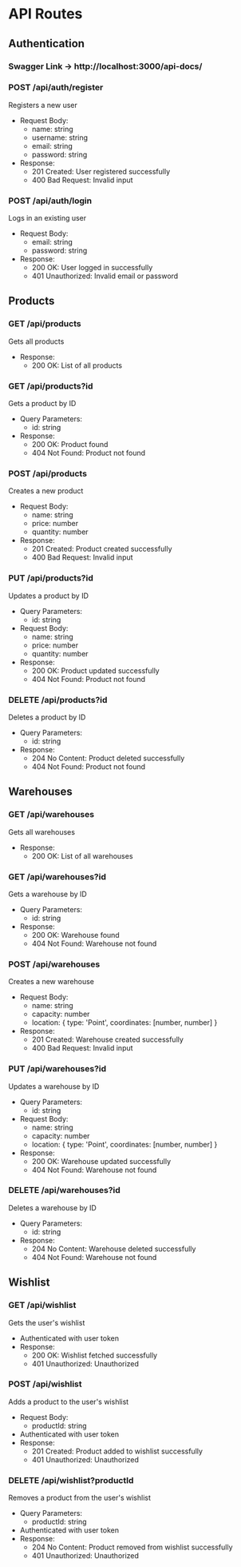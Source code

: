 # API Routes

## Authentication

### Swagger Link -> http://localhost:3000/api-docs/

### POST /api/auth/register

Registers a new user

* Request Body:
	+ name: string
	+ username: string
	+ email: string
	+ password: string
* Response:
	+ 201 Created: User registered successfully
	+ 400 Bad Request: Invalid input

### POST /api/auth/login

Logs in an existing user

* Request Body:
	+ email: string
	+ password: string
* Response:
	+ 200 OK: User logged in successfully
	+ 401 Unauthorized: Invalid email or password

## Products

### GET /api/products

Gets all products

* Response:
	+ 200 OK: List of all products

### GET /api/products?id

Gets a product by ID

* Query Parameters:
	+ id: string
* Response:
	+ 200 OK: Product found
	+ 404 Not Found: Product not found

### POST /api/products

Creates a new product

* Request Body:
	+ name: string
	+ price: number
	+ quantity: number
* Response:
	+ 201 Created: Product created successfully
	+ 400 Bad Request: Invalid input

### PUT /api/products?id

Updates a product by ID

* Query Parameters:
	+ id: string
* Request Body:
	+ name: string
	+ price: number
	+ quantity: number
* Response:
	+ 200 OK: Product updated successfully
	+ 404 Not Found: Product not found

### DELETE /api/products?id

Deletes a product by ID

* Query Parameters:
	+ id: string
* Response:
	+ 204 No Content: Product deleted successfully
	+ 404 Not Found: Product not found

## Warehouses

### GET /api/warehouses

Gets all warehouses

* Response:
	+ 200 OK: List of all warehouses

### GET /api/warehouses?id

Gets a warehouse by ID

* Query Parameters:
	+ id: string
* Response:
	+ 200 OK: Warehouse found
	+ 404 Not Found: Warehouse not found

### POST /api/warehouses

Creates a new warehouse

* Request Body:
	+ name: string
	+ capacity: number
	+ location: {
			type: 'Point',
			coordinates: [number, number]
		}
* Response:
	+ 201 Created: Warehouse created successfully
	+ 400 Bad Request: Invalid input

### PUT /api/warehouses?id

Updates a warehouse by ID

* Query Parameters:
	+ id: string
* Request Body:
	+ name: string
	+ capacity: number
	+ location: {
			type: 'Point',
			coordinates: [number, number]
		}
* Response:
	+ 200 OK: Warehouse updated successfully
	+ 404 Not Found: Warehouse not found

### DELETE /api/warehouses?id

Deletes a warehouse by ID

* Query Parameters:
	+ id: string
* Response:
	+ 204 No Content: Warehouse deleted successfully
	+ 404 Not Found: Warehouse not found



## Wishlist

### GET /api/wishlist

Gets the user's wishlist

* Authenticated with user token
* Response:
	+ 200 OK: Wishlist fetched successfully
	+ 401 Unauthorized: Unauthorized

### POST /api/wishlist

Adds a product to the user's wishlist

* Request Body:
	+ productId: string
* Authenticated with user token
* Response:
	+ 201 Created: Product added to wishlist successfully
	+ 401 Unauthorized: Unauthorized

### DELETE /api/wishlist?productId

Removes a product from the user's wishlist

* Query Parameters:
	+ productId: string
* Authenticated with user token
* Response:
	+ 204 No Content: Product removed from wishlist successfully
	+ 401 Unauthorized: Unauthorized
